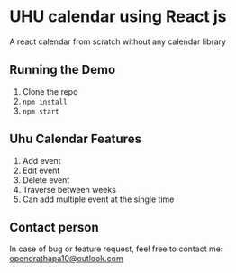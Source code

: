 # UHU calendar using React js

A react calendar from scratch without any calendar library

## Running the Demo

1.  Clone the repo
2.  `npm install`
3.  `npm start`

## Uhu Calendar Features

1.  Add event
2.  Edit event
3.  Delete event
4.  Traverse between weeks
5.  Can add multiple event at the single time

## Contact person

In case of bug or feature request, feel free to contact me: opendrathapa10@outlook.com
